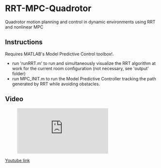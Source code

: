 # RRT-MPC-Quadrotor
Quadrotor motion planning and control in dynamic environments using RRT and nonlinear MPC

## Instructions
Requires MATLAB's Model Predictive Control toolbox!.
- run 'runRRT.m' to run and simultaneously visualize the RRT algorithm at work for the current room configuration (not necessary, see 'output' folder)
- run MPC_INIT.m to run the Model Predictive Controller tracking the path generated by RRT while avoiding obstacles.

## Video

<figure class="video_container">
  <iframe src="https://www.youtube.com/embed/t-gdGla0xOs" frameborder="0" allowfullscreen="true"> </iframe>
</figure>

[Youtube link](https://youtu.be/t-gdGla0xOs)
